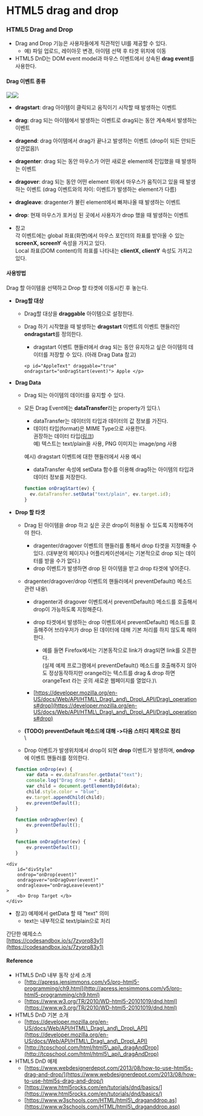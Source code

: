 # HTML5 drag and drop

### HTML5 Drag and Drop

* Drag and Drop 기능은 사용자들에게 직관적인 UI를 제공할 수 있다.
  * 예) 파일 업로드, 레이아웃 변경, 아이템 선택 후 타겟 위치에 이동
* HTML5 DnD는 DOM event model과 마우스 이벤트에서 상속된 **drag event**를 사용한다.

#### Drag 이벤트 종류

![](http://confluence.score/download/attachments/81092379/image2019-2-12\_11-4-34.png?version=1\&modificationDate=1550471645000\&api=v2)![](http://confluence.score/download/attachments/81092379/image2019-2-11\_17-1-59.png?version=1\&modificationDate=1549872117000\&api=v2)

* **dragstart**: drag 아이템이 클릭되고 움직이기 시작할 때 발생하는 이벤트
* **drag**: drag 되는 아이템에서 발생하는 이벤트로 drag되는 동안 계속해서 발생하는 이벤트
* **dragend**: drag 아이템에서 drag가 끝나고 발생하는 이벤트 (drop이 되든 안되든 상관없음)\

* **dragenter**: drag 되는 동안 마우스가 어떤 새로운 element에 진입했을 때 발생하는 이벤트
* **dragover**: drag 되는 동안 어떤 element 위에서 마우스가 움직이고 있을 때 발생하는 이벤트 (drag 이벤트와의 차이: 이벤트가 발생하는 element가 다름)
* **dragleave**: dragenter가 불린 element에서 빠져나올 때 발생하는 이벤트
* **drop**: 현재 마우스가 포커싱 된 곳에서 사용자가 drop 했을 때 발생하는 이벤트
* 참고\
  각 이벤트에는 global 좌표(화면)에서 마우스 포인터의 좌표를 받아올 수 있는 **screenX, screenY** 속성을 가지고 있다.\
  Local 좌표(DOM content)의 좌표를 나타내는 **clientX, clientY** 속성도 가지고 있다.

#### 사용방법

Drag 할 아이템을 선택하고 Drop 할 타겟에 이동시킨 후 놓는다.

* **Drag할 대상**
  * Drag할 대상을 **draggable** 아이템으로 설정한다.
  *   Drag 하기 시작했을 때 발생하는 **dragstart** 이벤트의 이벤트 핸들러인 **ondragstart**를 정의한다.

      * dragstart 이벤트 핸들러에서 drag 되는 동안 유지하고 싶은 아이템의 데이터를 저장할 수 있다. (아래 Drag Data 참고)



      ```markup
      <p id="AppleText" draggable="true" ondragstart="onDragStart(event)"> Apple </p>
      ```
* **Drag Data**
  * Drag 되는 아이템의 데이터를 유지할 수 있다.
  *   모든 Drag Event에는 **dataTransfer**라는 property가 있다.\


      * dataTransfer는 데이터의 타입과 데이터의 값 정보를 가진다.
      * 데이터 타입(format)은 MIME Type으로 사용한다.\
        권장하는 데이터 타입([링크](https://developer.mozilla.org/en-US/docs/Web/API/HTML\_Drag\_and\_Drop\_API/Recommended\_drag\_types))\
        &#x20;예) 텍스트는 text/plain을 사용, PNG 이미지는 image/png 사용

      예시) dragstart 이벤트에 대한 핸들러에서 사용 예시

      * dataTransfer 속성에 setData 함수를 이용해 drag하는 아이템의 타입과 데이터 정보를 저장한다.



      ```javascript
      function onDragStart(ev) {
      	ev.dataTransfer.setData("text/plain", ev.target.id);
      }
      ```
*   **Drop 할 타겟**

    * Drag 된 아이템을 drop 하고 싶은 곳은 drop이 허용될 수 있도록 지정해주어야 한다.
      * dragenter/dragover 이벤트의 핸들러를 통해서 drop 타겟을 지정해줄 수 있다. (대부분의 페이지나 어플리케이션에서는 기본적으로 drop 되는 데이터를 받을 수가 없다.)
      * drop 이벤트가 발생하면 drop 된 아이템을 받고 drop 타겟에 넣어준다.
    * dragenter/dragover/drop 이벤트의 핸들러에서 preventDefault() 메소드 관련 내용\

      * dragenter과 dragover 이벤트에서 preventDefault() 메소드를 호출해서 drop이 가능하도록 지정해준다.
      * drop 타겟에서 발생하는 drop 이벤트에서 preventDefault() 메소드를 호출해주어 브라우저가 drop 된 데이터에 대해 기본 처리를 하지 않도록 해야 한다.
        * 예를 들면 Firefox에서는 기본동작으로 link가 drag되면 link를 오픈한다.\
          (실제 예제 프로그램에서 preventDefault() 메소드를 호출해주지 않아도 정상동작하지만 orange라는 텍스트를 drag & drop 하면 orangeText 라는 곳의 새로운 웹페이지를 열었다.)\

      * [https://developer.mozilla.org/en-US/docs/Web/API/HTML\_Drag\_and\_Drop\_API/Drag\_operations#drop](https://developer.mozilla.org/en-US/docs/Web/API/HTML\_Drag\_and\_Drop\_API/Drag\_operations#drop)
    * **(TODO) preventDefault 메소드에 대해  ->다음 스터디 제목으로 정리**\
      \

    * Drop 이벤트가 발생위치에서 drop이 되면 **drop** 이벤트가 발생하며, **ondrop**에 이벤트 핸들러를 정의한다.



    ```javascript
    function onDrop(ev) {
    	var data = ev.dataTransfer.getData("text");
        console.log("Drag drop " + data);
        var child = document.getElementById(data);
        child.style.color = "blue";
        ev.target.appendChild(child);
        ev.preventDefault();
    }

    function onDragOver(ev) {
        ev.preventDefault();
    }

    function onDragEnter(ev) {
        ev.preventDefault();
    }

    ```

```markup
<div
    id="divStyle"
    ondrop="onDrop(event)"
    ondragover="onDragOver(event)"
    ondragleave="onDragLeave(event)"
>
    <b> Drop Target </b>
</div>
```

* 참고) 예제에서 getData 할 때 "text" 의미
  * text는 내부적으로 text/plain으로 처리

간단한 예제소스\
[https://codesandbox.io/s/7zyorq83y1](https://codesandbox.io/s/7zyorq83y1)

#### Reference

* HTML5 DnD 내부 동작 상세 소개
  * [http://apress.jensimmons.com/v5/pro-html5-programming/ch9.html](http://apress.jensimmons.com/v5/pro-html5-programming/ch9.html)
  * [https://www.w3.org/TR/2010/WD-html5-20101019/dnd.html](https://www.w3.org/TR/2010/WD-html5-20101019/dnd.html)
* HTML5 DnD 기본 소개
  * [https://developer.mozilla.org/en-US/docs/Web/API/HTML\_Drag\_and\_Drop\_API](https://developer.mozilla.org/en-US/docs/Web/API/HTML\_Drag\_and\_Drop\_API)
  * [http://tcpschool.com/html/html5\_api\_dragAndDrop](http://tcpschool.com/html/html5\_api\_dragAndDrop)
* HTML5 DnD 예제
  * [https://www.webdesignerdepot.com/2013/08/how-to-use-html5s-drag-and-drop/](https://www.webdesignerdepot.com/2013/08/how-to-use-html5s-drag-and-drop/)
  * [https://www.html5rocks.com/en/tutorials/dnd/basics/](https://www.html5rocks.com/en/tutorials/dnd/basics/)
  * [https://www.w3schools.com/HTML/html5\_draganddrop.as](https://www.w3schools.com/HTML/html5\_draganddrop.asp)
